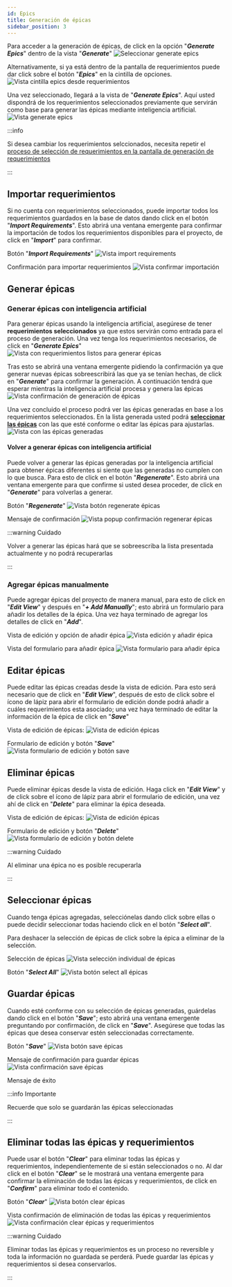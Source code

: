 ```yaml
---
id: Epics
title: Generación de épicas
sidebar_position: 3
---
```


Para acceder a la generación de épicas, de click en la opción "**_Generate Epics_**" dentro de la vista "**_Generate_**"
![Seleccionar generate epics](img/epics/VistaSelectGenerateEpics.png) 

Alternativamente, si ya está dentro de la pantalla de requerimientos puede dar click sobre el botón "**_Epics_**" en la cintilla de opciones.
![Vista cintilla epics desde requerimientos](img/epics/VistaSelectEpicsReq.png)

Una vez seleccionado, llegará a la vista de "**_Generate Epics_**". Aquí usted dispondrá de los requerimientos seleccionados previamente que servirán como base para generar las épicas mediante inteligencia artificial.
![Vista generate epics](img/epics/VistaGenerateEpics.png)

:::info

Si desea cambiar los requerimientos selccionados, necesita repetir el [proceso de selección de requerimientos en la pantalla de generación de requerimientos](Requirements/#seleccionar-requerimientos)

:::

## Importar requerimientos

Si no cuenta con requerimientos seleccionados, puede importar todos los requerimientos guardados en la base de datos dando click en el botón "**_Import Requirements_**". Esto abrirá una ventana emergente para confirmar la importación de todos los requerimientos disponibles para el proyecto, de click en "**_Import_**" para confirmar.

Botón "**_Import Requirements_**"
![Vista import requirements](img/epics/VistaImportReq.png)

Confirmación para importar requerimientos
![Vista confirmar importación](img/epics/VistaImportReqConf.png)

## Generar épicas

### Generar épicas con inteligencia artificial

Para generar épicas usando la inteligencia artificial, asegúrese de tener **requerimientos seleccionados** ya que estos servirán como entrada para el proceso de generación. Una vez tenga los requerimientos necesarios, de click en "**_Generate Epics_**"
![Vista con requerimientos listos para generar épicas](img/epics/VistaBotonGenerateEpics.png)

Tras esto se abrirá una ventana emergente pidiendo la confirmación ya que generar nuevas épicas sobreescribirá las que ya se tenían hechas, de click en "**_Generate_**" para confirmar la generación. A continuación tendrá que esperar mientras la inteligencia artificial procesa y genera las épicas
![Vista confirmación de generación de épicas](img/epics/VistaConfirmaciónGenReq.png)

Una vez concluido el proceso podrá ver las épicas generadas en base a los requerimientos seleccionados. En la lista generada usted podrá **[seleccionar las épicas](#seleccionar-épicas)** con las que esté conforme o editar las épicas para ajustarlas.
![Vista con las épicas generadas](img/epics/VistaEpicsGenerated.png)

#### Volver a generar épicas con inteligencia artificial

Puede volver a generar las épicas generadas por la inteligencia artificial para obtener épicas diferentes si siente que las generadas no cumplen con lo que busca. Para esto de click en el botón "**_Regenerate_**". Esto abrirá una ventana emergente para que confirme si usted desea proceder, de click en "**_Generate_**" para volverlas a generar.

Botón "**_Regenerate_**"
![Vista botón regenerate épicas](img/epics/VistaEpicsRegenerate.png)

Mensaje de confirmación
![Vista popup confirmación regenerar épicas](img/epics/VistaEpicsRegenerateConf.png)

:::warning Cuidado

Volver a generar las épicas hará que se sobreescriba la lista presentada actualmente y no podrá recuperarlas

:::

### Agregar épicas manualmente

Puede agregar épicas del proyecto de manera manual, para esto de click en "**_Edit View_**" y después en "**_+ Add Manually_**"; esto abrirá un formulario para añadir los detalles de la épica. Una vez haya terminado de agregar los detalles de click en "**_Add_**".

Vista de edición y opción de añadir épica
![Vista edición y añadir épica](img/epics/VistaAgregarEpica.png)

Vista del formulario para añadir épica
![Vista formulario para añadir épica](img/epics/VistaAgregarEpicaForm.png)

## Editar épicas

Puede editar las épicas creadas desde la vista de edición. Para esto será necesario que de click en "**_Edit View_**", después de esto de click sobre el ícono de lápiz para abrir el formulario de edición donde podrá añadir a cuáles requerimientos esta asociado; una vez haya terminado de editar la información de la épica de click en "**_Save_**"

Vista de edición de épicas:
![Vista de edición épicas](img/epics/VistaEdicionEpicas.png)

Formulario de edición y botón "**_Save_**"
![Vista formulario de edición y botón save](img/epics/VistaFormEdicionEpicas.png)

## Eliminar épicas

Puede eliminar épicas desde la vista de edición. Haga click en "**_Edit View_**" y de click sobre el ícono de lápiz para abrir el formulario de edición, una vez ahí de click en "**_Delete_**" para eliminar la épica deseada.

Vista de edición de épicas:
![Vista de edición épicas](img/epics/VistaEdicionEpicas.png)

Formulario de edición y botón "**_Delete_**"
![Vista formulario de edición y botón delete](img/epics/VistaFormEdicionEpicas.png)

:::warning Cuidado

Al eliminar una épica no es posible recuperarla

:::

## Seleccionar épicas

Cuando tenga épicas agregadas, selecciónelas dando click sobre ellas o puede decidir seleccionar todas haciendo click en el botón "**_Select all_**".

Para deshacer la selección de épicas de click sobre la épica a eliminar de la selección.

Selección de épicas
![Vista selección individual de épicas](img/epics/VistaSelectionEpicas.png)

Botón "**_Select All_**"
![Vista botón select all épicas](img/epics/VistaSelectAllEpicas.png) 

## Guardar épicas

Cuando esté conforme con su selección de épicas generadas, guárdelas dando click en el botón "**_Save_**"; esto abrirá una ventana emergente preguntando por confirmación, de click en "**_Save_**". Asegúrese que todas las épicas que desea conservar estén seleccionadas correctamente.

Botón "**_Save_**"
![Vista botón save épicas](img/epics/VistaSaveEpicas.png)

Mensaje de confirmación para guardar épicas
![Vista confirmación save épicas](img/epics/VistaSaveEpicasConf.png)

Mensaje de éxito 

:::info Importante

Recuerde que solo se guardarán las épicas seleccionadas

:::

## Eliminar todas las épicas y requerimientos

Puede usar el botón "**_Clear_**" para eliminar todas las épicas y requerimientos, independientemente de si están seleccionados o no. Al dar click en el botón "**_Clear_**" se le mostrará una ventana emergente para confirmar la eliminación de todas las épicas y requerimientos, de click en "**_Confirm_**" para eliminar todo el contenido.

Botón "**_Clear_**"
![Vista botón clear épicas](img/epics/VistaEpicasClear.png)

Vista confirmación de eliminación de todas las épicas y requerimientos
![Vista confirmación clear épicas y requerimientos](img/epics/VistaConfirmacionClearEpicas.png)

:::warning Cuidado

Eliminar todas las épicas y requerimientos es un proceso no reversible y toda la información no guardada se perderá. Puede guardar las épicas y requerimientos si desea conservarlos.

:::